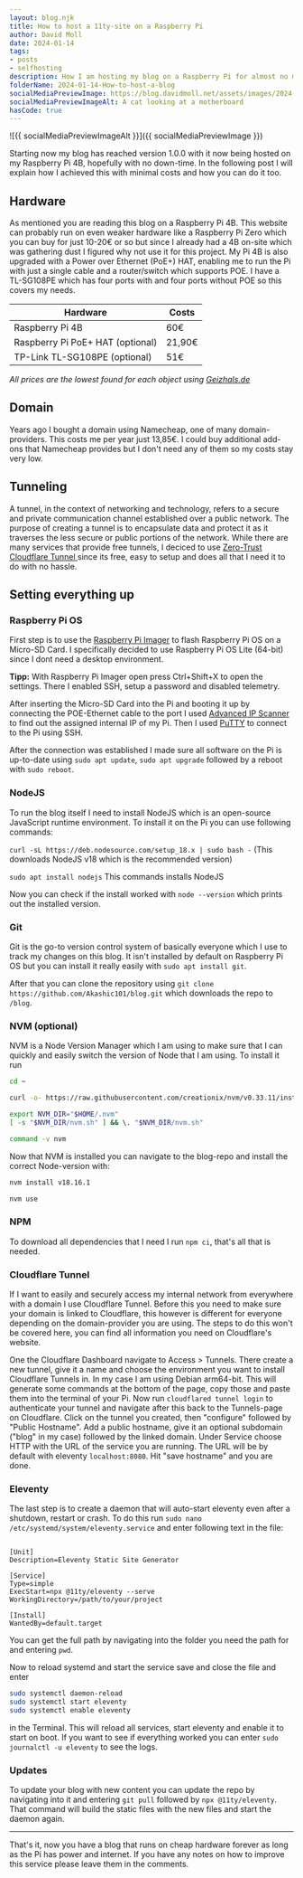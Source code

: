 ```yaml
---
layout: blog.njk
title: How to host a 11ty-site on a Raspberry Pi
author: David Moll
date: 2024-01-14
tags: 
- posts
- selfhosting
description: How I am hosting my blog on a Raspberry Pi for almost no money
folderName: 2024-01-14-How-to-host-a-blog
socialMediaPreviewImage: https://blog.davidmoll.net/assets/images/2024-01-14-How-to-host-a-blog/cover.png
socialMediaPreviewImageAlt: A cat looking at a motherboard
hasCode: true
---
```


![{{ socialMediaPreviewImageAlt }}]({{ socialMediaPreviewImage }})

Starting now my blog has reached version 1.0.0 with it now being hosted on my Raspberry Pi 4B, hopefully with no down-time. In the following post I will explain how I achieved this with minimal costs and how you can do it too.

## Hardware

As mentioned you are reading this blog on a Raspberry Pi 4B. This website can probably run on even weaker hardware like a Raspberry Pi Zero which you can buy for just 10-20€ or so but since I already had a 4B on-site which was gathering dust I figured why not use it for this project. My Pi 4B is also upgraded with a Power over Ethernet (PoE+) HAT, enabling me to run the Pi with just a single cable and a router/switch which supports POE. I have a TL-SG108PE which has four ports with and four ports without POE so this covers my needs.

<table>
  <thead>
    <tr>
      <th>Hardware</th>
      <th>Costs</th>
    </tr>
  </thead>
  <tbody>
    <tr>
      <td>Raspberry Pi 4B</td>
      <td>60€</td>
    </tr>
    <tr>
      <td>Raspberry Pi PoE+ HAT (optional)</td>
      <td>21,90€</td>
    </tr>
    <tr>
      <td>TP-Link TL-SG108PE (optional)</td>
      <td>51€</td>
    </tr>
  </tbody>
</table>

*All prices are the lowest found for each object using [Geizhals.de](https://geizhals.de/)*

## Domain

Years ago I bought a domain using Namecheap, one of many domain-providers. This costs me per year just 13,85€. I could buy additional add-ons that Namecheap provides but I don't need any of them so my costs stay very low.

## Tunneling

A tunnel, in the context of networking and technology, refers to a secure and private communication channel established over a public network. The purpose of creating a tunnel is to encapsulate data and protect it as it traverses the less secure or public portions of the network. While there are many services that provide free tunnels, I deciced to use [Zero-Trust Cloudflare Tunnel ](https://www.cloudflare.com/products/tunnel/) since its free, easy to setup and does all that I need it to do with no hassle.

## Setting everything up

### Raspberry Pi OS

First step is to use the [Raspberry Pi Imager](https://www.raspberrypi.com/software/) to flash Raspberry Pi OS on a Micro-SD Card. I specifically decided to use Raspberry Pi OS Lite (64-bit) since I dont need a desktop environment.

**Tipp:** With Raspberry Pi Imager open press Ctrl+Shift+X to open the settings. There I enabled SSH, setup a password and disabled telemetry.

After inserting the Micro-SD Card into the Pi and booting it up by connecting the POE-Ethernet cable to the port I used [Advanced IP Scanner](https://www.advanced-ip-scanner.com/) to find out the assigned internal IP of my Pi. Then I used [PuTTY](https://putty.org/) to connect to the Pi using SSH.

After the connection was established I made sure all software on the Pi is up-to-date using `sudo apt update`, `sudo apt upgrade` followed by a reboot with `sudo reboot`.

### NodeJS

To run the blog itself I need to install NodeJS which is an open-source JavaScript runtime environment. To install it on the Pi you can use following commands:

`curl -sL https://deb.nodesource.com/setup_18.x | sudo bash -` (This downloads NodeJS v18 which is the recommended version)

`sudo apt install nodejs` This commands installs NodeJS

Now you can check if the install worked with `node --version` which prints out the installed version.

### Git

Git is the go-to version control system of basically everyone which I use to track my changes on this blog. It isn't installed by default on Raspberry Pi OS but you can install it really easily with `sudo apt install git`.

After that you can clone the repository using `git clone https://github.com/Akashic101/blog.git` which downloads the repo to `/blog`.

### NVM (optional)

NVM is a Node Version Manager which I am using to make sure that I can quickly and easily switch the version of Node that I am using. To install it run

```bash
cd ~

curl -o- https://raw.githubusercontent.com/creationix/nvm/v0.33.11/install.sh | bash

export NVM_DIR="$HOME/.nvm"
[ -s "$NVM_DIR/nvm.sh" ] && \. "$NVM_DIR/nvm.sh"

command -v nvm
```

Now that NVM is installed you can navigate to the blog-repo and install the correct Node-version with:

```bash
nvm install v18.16.1

nvm use
```

### NPM

To download all dependencies that I need I run `npm ci`, that's all that is needed.

### Cloudflare Tunnel

If I want to easily and securely access my internal network from everywhere with a domain I use Cloudflare Tunnel. Before this you need to make sure your domain is linked to Cloudflare, this however is different for everyone depending on the domain-provider you are using. The steps to do this won't be covered here, you can find all information you need on Cloudflare's website.

One the Cloudflare Dashboard navigate to Access > Tunnels. There create a new tunnel, give it a name and choose the environment you want to install Cloudflare Tunnels in. In my case I am using Debian arm64-bit. This will generate some commands at the bottom of the page, copy those and paste them into the terminal of your Pi. Now run `cloudflared tunnel login` to authenticate your tunnel and navigate after this back to the Tunnels-page on Cloudflare. Click on the tunnel you created, then "configure" followed by "Public Hostname". Add a public hostname, give it an optional subdomain ("blog" in my case) followed by the linked domain. Under Service choose HTTP with the URL of the service you are running. The URL will be by default with eleventy `localhost:8080`. Hit "save hostname" and you are done.

### Eleventy

The last step is to create a daemon that will auto-start eleventy even after a shutdown, restart or crash. To do this run `sudo nano /etc/systemd/system/eleventy.service` and enter following text in the file:

```bash:eleventy.service

[Unit]
Description=Eleventy Static Site Generator

[Service]
Type=simple
ExecStart=npx @11ty/eleventy --serve
WorkingDirectory=/path/to/your/project

[Install]
WantedBy=default.target
```

You can get the full path by navigating into the folder you need the path for and entering `pwd`.

Now to reload systemd and start the service save and close the file and enter 

```bash
sudo systemctl daemon-reload
sudo systemctl start eleventy
sudo systemctl enable eleventy
```

in the Terminal. This will reload all services, start eleventy and enable it to start on boot. If you want to see if everything worked you can enter `sudo journalctl -u eleventy` to see the logs.

### Updates

To update your blog with new content you can update the repo by navigating into it and entering `git pull` followed by `npx @11ty/eleventy`. That command will build the static files with the new files and start the daemon again.

---

That's it, now you have a blog that runs on cheap hardware forever as long as the Pi has power and internet. If you have any notes on how to improve this service please leave them in the comments.